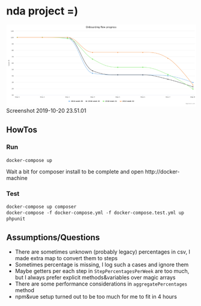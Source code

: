 # nda project =)

![](screenshot.png)Screenshot 2019-10-20 23.51.01

## HowTos

### Run

`docker-compose up`

Wait a bit for composer install to be complete and open http://docker-machine

### Test

```
docker-compose up composer
docker-compose -f docker-compose.yml -f docker-compose.test.yml up phpunit
```

## Assumptions/Questions

* There are sometimes unknown (probably legacy) percentages in csv, 
  I made extra map to convert them to steps
* Sometimes percentage is missing, I log such a cases and ignore them
* Maybe getters per each step in `StepPercentagesPerWeek` are too much,
  but I always prefer explicit methods&variables over magic arrays 
* There are some performance considerations in `aggregatePercentages` 
  method
* npm&vue setup turned out to be too much for me to fit in 4 hours
